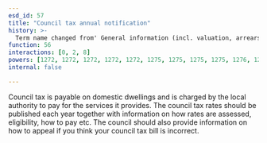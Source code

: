 ```yaml
---
esd_id: 57
title: "Council tax annual notification"
history: >-
  Term name changed from' General information (incl. valuation, arrears, refunds)' to 'Council tax (valuation, arrears, refunds etc.)' and scope notes added in version 2.02. Term name changed from 'Council tax (valuation, arrears, refunds etc.)' to 'Council tax - annual notification' in version 3.00. Name changed to 'Council tax annual notification' in version 4.00.
function: 56
interactions: [0, 2, 8]
powers: [1272, 1272, 1272, 1272, 1272, 1275, 1275, 1275, 1275, 1276, 1276, 1276, 1276, 1276, 1279, 1279, 1279, 1279, 1279, 1280, 1280, 1280, 1280, 1280, 1281, 1281, 1281, 1281, 1281, 1282, 1282, 1282, 1282, 1282, 1283, 1284, 1285, 1286, 1287, 1288, 1289, 1289, 1290, 1291, 1292, 1293, 1294, 1294, 1295, 1295, 1295, 1295, 1295, 1296, 1296, 1296, 1296, 1296, 1297, 1387, 1387, 1387, 1387, 1387, 1387, 1387, 2523, 2523, 2540, 2587, 2615, 2617, 2626, 2827, 2828, 2893, 2893, 2894, 2894]
internal: false

---
```


Council tax is payable on domestic dwellings and is charged by the local authority to pay for the services it provides.  The council tax rates should be published each year together with information on how rates are assessed, eligibility, how to pay etc.  The council should also provide information on how to appeal if you think your council tax bill is incorrect.

